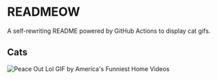 # READMEOW

A self-rewriting README powered by GitHub Actions to display cat gifs.

## Cats

![Peace Out Lol GIF by America's Funniest Home Videos](https://media4.giphy.com/media/l4KibK3JwaVo0CjDO/200.gif?cid=9acd02da2vazo8po98ngwica0d52q9z3voxu8fwhbgzqvjza&ep=v1_gifs_search&rid=200.gif&ct=g)
